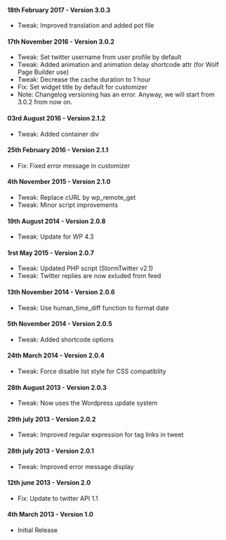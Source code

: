 #### 18th February 2017 - Version 3.0.3

* Tweak: Improved translation and added pot file

#### 17th November 2016 - Version 3.0.2

* Tweak: Set twitter username from user profile by default
* Tweak: Added animation and animation delay shortcode attr (for Wolf Page Builder use)
* Tweak: Decrease the cache duration to 1 hour
* Fix: Set widget title by default for customizer
* Note: Changelog versioning has an error. Anyway, we will start from 3.0.2 from now on.

#### 03rd August 2016 - Version 2.1.2

* Tweak: Added container div

#### 25th February 2016 - Version 2.1.1

* Fix: Fixed error message in customizer

#### 4th November 2015 - Version 2.1.0

* Tweak: Replace cURL by wp_remote_get
* Tweak: Minor script improvements

#### 19th August 2014 - Version 2.0.8

* Tweak: Update for WP 4.3

#### 1rst May 2015 - Version 2.0.7

* Tweak: Updated PHP script (StormTwitter v2.1)
* Tweak: Twitter replies are now exluded from feed

#### 13th November 2014 - Version 2.0.6

* Tweak: Use human_time_diff function to format date

#### 5th November 2014 - Version 2.0.5

* Tweak: Added shortcode options

#### 24th March 2014 - Version 2.0.4

* Tweak: Force disable list style for CSS compatiblity

#### 28th August 2013 - Version 2.0.3

* Tweak: Now uses the Wordpress update system

#### 29th july 2013 - Version 2.0.2

* Tweak: Improved regular expression for tag links in tweet

#### 28th july 2013 - Version 2.0.1

* Tweak: Improved error message display

#### 12th june 2013 - Version 2.0

* Fix: Update to twitter API 1.1

#### 4th March 2013 - Version 1.0

* Initial Release